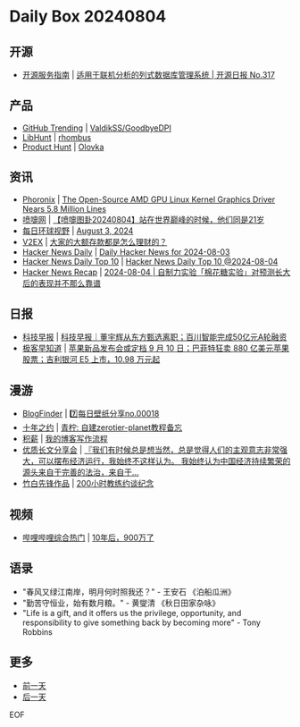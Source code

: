 # Daily Box 20240804

## 开源
- [开源服务指南](https://osguider.com/blog/) | [适用于联机分析的列式数据库管理系统 | 开源日报 No.317](https://osguider.com/blog/post/daily/daily-317/)

## 产品
- [GitHub Trending](https://github.com/trending?since=daily) | [ValdikSS/GoodbyeDPI](https://github.com/ValdikSS/GoodbyeDPI)
- [LibHunt](https://www.libhunt.com/) | [rhombus](https://www.libhunt.com/r/rhombus)
- [Product Hunt](https://www.producthunt.com) | [Olovka](https://www.producthunt.com/posts/olovka)

## 资讯
- [Phoronix](https://www.phoronix.com/) | [The Open-Source AMD GPU Linux Kernel Graphics Driver Nears 5.8 Million Lines](https://www.phoronix.com/news/AMD-Kernel-GPU-5.8-Million)
- [喷嚏网](http://www.dapenti.com/blog/blog.asp?subjectid=70&name=xilei) | [【喷嚏图卦20240804】站在世界巅峰的时候，他们同是21岁](http://www.dapenti.com/blog/more.asp?name=xilei&id=180250)
- [每日环球视野](https://idai.ly/) | [August 3, 2024](http://m.idai.ly/se/a193iG?1722614400)
- [V2EX](https://www.v2ex.com/) | [大家的大额存款都是怎么理财的？](https://www.v2ex.com/t/1062396)
- [Hacker News Daily](https://www.daemonology.net/hn-daily/) | [Daily Hacker News for 2024-08-03](https://www.daemonology.net/hn-daily/2024-08-03.html)
- [Hacker News Daily Top 10](https://github.com/headllines/hackernews-daily) | [Hacker News Daily Top 10 @2024-08-04](https://github.com/headllines/hackernews-daily/issues/1486)
- [Hacker News Recap](https://www.xiaoyuzhoufm.com/podcast/6456fdfc0a8e51c73e68d0cd) | [2024-08-04 | 自制力实验「棉花糖实验」对预测长大后的表现并不那么靠谱](https://www.xiaoyuzhoufm.com/episode/66af365833ddcbb53c2bd4bb)

## 日报
- [科技早报](https://www.jiemian.com/lists/459.html) | [科技早报｜董宇辉从东方甄选离职；百川智能完成50亿元A轮融资](https://www.jiemian.com/article/11469901.html)
- [极客早知道](https://www.geekpark.net/column/74) | [苹果新品发布会或定档 9 月 10 日；巴菲特狂卖 880 亿美元苹果股票；吉利银河 E5 上市，10.98 万元起](https://www.geekpark.net/news/338880)

## 漫游
- [BlogFinder](https://bf.zzxworld.com/) | [7️⃣每日壁纸分享no.00018](https://blog.study996.cn/archives/7182041396256296244?utm_source=blogfinder)
- [十年之约](https://www.foreverblog.cn/feeds.html) | [青柠: 自建zerotier-planet教程备忘](https://qninq.cn/archives/zerotierplanet.html)
- [积薪](https://firewood.news/) | [我的博客写作流程](https://atpx.com/blog/my-blog-writing-process/)
- [优质长文分享会](https://m.okjike.com/topics/56d2fabe7cb3331100467e2b) | [『我们有时候总是想当然，总是觉得人们的主观意志非常强大，可以摆布经济运行，我始终不这样认为。 我始终认为中国经济持续繁荣的源头来自于完善的法治，来自于...](https://m.okjike.com/originalPosts/66af337e38004d9669b82fca)
- [竹白先锋作品](https://www.zhubai.wiki/) | [200小时教练约谈纪念](https://open.zhubai.wiki/a/l/t/z/pl/letrec/2431782884303896576)

## 视频
- [哔哩哔哩综合热门](https://www.bilibili.com/v/popular/all/) | [10年后，900万了](https://b23.tv/BV1jT42167Xb)

## 语录
- "春风又绿江南岸，明月何时照我还？" - 王安石 《泊船瓜洲》
- "勤苦守恒业，始有数月粮。" - 黄燮清 《秋日田家杂咏》
- "Life is a gift, and it offers us the privilege, opportunity, and responsibility to give something back by becoming more" - Tony Robbins

## 更多
- [前一天](daily-box-20240803.md)
- [后一天](daily-box-20240805.md)

EOF